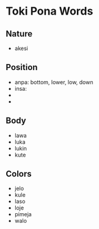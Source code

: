 # Toki Pona Words

##  Nature
- akesi

## Position
- anpa: bottom, lower, low, down
- insa:
- 
-
## Body
- lawa
- luka
- lukin
- kute

## Colors
- jelo
- kule
- laso
- loje
- pimeja
- walo
